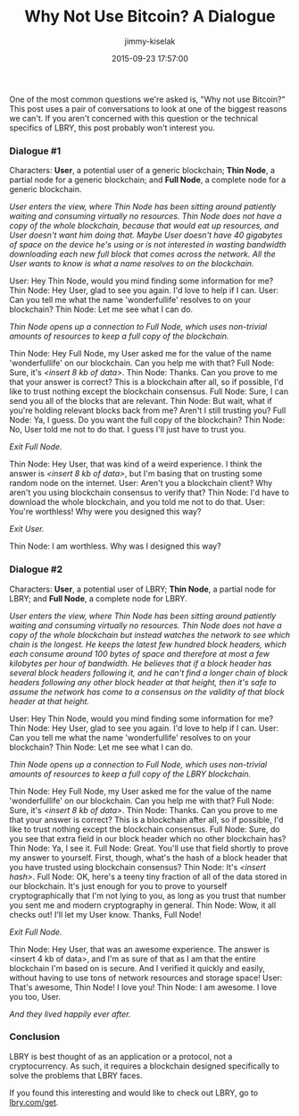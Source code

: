 ﻿---
author: jimmy-kiselak
title: Why Not Use Bitcoin? A Dialogue
date: '2015-09-23 17:57:00'
cover: 'why-not-bitcoin.jpg'
---

One of the most common questions we're asked is, "Why not use Bitcoin?" This post uses a pair of conversations to look at one of the biggest reasons we can't. If you aren't concerned with this question or the technical specifics of LBRY, this post probably won't interest you.

### Dialogue #1

Characters: **User**, a potential user of a generic blockchain; **Thin Node**, a partial node for a generic blockchain; and **Full Node**, a complete node for a generic blockchain.

*User enters the view, where Thin Node has been sitting around patiently waiting and consuming virtually no resources. Thin Node does not have a copy of the whole blockchain, because that would eat up resources, and User doesn't want him doing that. Maybe User doesn't have 40 gigabytes of space on the device he's using or is not interested in wasting bandwidth downloading each new full block that comes across the network. All the User wants to know is what a name resolves to on the blockchain.*

User: Hey Thin Node, would you mind finding some information for me?
Thin Node: Hey User, glad to see you again. I'd love to help if I can.
User: Can you tell me what the name 'wonderfullife' resolves to on your blockchain?
Thin Node: Let me see what I can do.

*Thin Node opens up a connection to Full Node, which uses non-trivial amounts of resources to keep a full copy of the blockchain.*

Thin Node: Hey Full Node, my User asked me for the value of the name 'wonderfullife' on our blockchain. Can you help me with that?
Full Node: Sure, it's *&lt;insert 8 kb of data&gt;*.
Thin Node: Thanks. Can you prove to me that your answer is correct? This is a blockchain after all, so if possible, I'd like to trust nothing except the blockchain consensus.
Full Node: Sure, I can send you all of the blocks that are relevant.
Thin Node: But wait, what if you're holding relevant blocks back from me? Aren't I still trusting you?
Full Node: Ya, I guess. Do you want the full copy of the blockchain?
Thin Node: No, User told me not to do that. I guess I'll just have to trust you.

*Exit Full Node.*

Thin Node: Hey User, that was kind of a weird experience. I think the answer is *&lt;insert 8 kb of data&gt;*, but I'm basing that on trusting some random node on the internet.
User: Aren't you a blockchain client? Why aren't you using blockchain consensus to verify that?
Thin Node: I'd have to download the whole blockchain, and you told me not to do that.
User: You're worthless! Why were you designed this way?

*Exit User.*

Thin Node: I am worthless. Why was I designed this way?




### Dialogue #2
Characters: **User**, a potential user of LBRY; **Thin Node**, a partial node for LBRY; and **Full Node**, a complete node for LBRY.

*User enters the view, where Thin Node has been sitting around patiently waiting and consuming virtually no resources. Thin Node does not have a copy of the whole blockchain but instead watches the network to see which chain is the longest. He keeps the latest few hundred block headers, which each consume around 100 bytes of space and therefore at most a few kilobytes per hour of bandwidth. He believes that if a block header has several block headers following it, and he can't find a longer chain of block headers following any other block header at that height, then it's safe to assume the network has come to a consensus on the validity of that block header at that height.*

User: Hey Thin Node, would you mind finding some information for me?
Thin Node: Hey User, glad to see you again. I'd love to help if I can.
User: Can you tell me what the name 'wonderfullife' resolves to on your blockchain?
Thin Node: Let me see what I can do.

*Thin Node opens up a connection to Full Node, which uses non-trivial amounts of resources to keep a full copy of the LBRY blockchain.*

Thin Node: Hey Full Node, my User asked me for the value of the name 'wonderfullife' on our blockchain. Can you help me with that?
Full Node: Sure, it's *&lt;insert 8 kb of data&gt;*.
Thin Node: Thanks. Can you prove to me that your answer is correct? This is a blockchain after all, so if possible, I'd like to trust nothing except the blockchain consensus.
Full Node: Sure, do you see that extra field in our block header which no other blockchain has?
Thin Node: Ya, I see it.
Full Node: Great. You'll use that field shortly to prove my answer to yourself. First, though, what's the hash of a block header that you have trusted using blockchain consensus?
Thin Node: It's *&lt;insert hash&gt;*.
Full Node: OK, here's a teeny tiny fraction of all of the data stored in our blockchain. It's just enough for you to prove to yourself cryptographically that I'm not lying to you, as long as you trust that number you sent me and modern cryptography in general.
Thin Node: Wow, it all checks out! I'll let my User know. Thanks, Full Node!

*Exit Full Node.*

Thin Node: Hey User, that was an awesome experience. The answer is <insert 4 kb of data>, and I'm as sure of that as I am that the entire blockchain I'm based on is secure. And I verified it quickly and easily, without having to use tons of network resources and storage space!
User: That's awesome, Thin Node! I love you!
Thin Node: I am awesome. I love you too, User.

*And they lived happily ever after.*


### Conclusion

LBRY is best thought of as an application or a protocol, not a cryptocurrency. As such, it requires a blockchain designed specifically to solve the problems that LBRY faces.

If you found this interesting and would like to check out LBRY, go to [lbry.com/get](/get).
